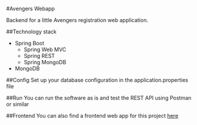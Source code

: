 #Avengers Webapp

Backend for a little Avengers registration web application.

##Technology stack
- Spring Boot
    - Spring Web MVC
    - Spring REST
    - Spring MongoDB
- MongoDB

##Config
Set up your database configuration in the application.properties file

##Run
You can run the software as is and test the REST API using Postman or similar

##Frontend
You can also find a frontend web app for this project [here](https://github.com/Punie/avengers-webapp-ng2)